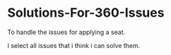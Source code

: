 # Solutions-For-360-Issues

 To handle  the issues for applying a seat.

 I select all issues that i think i can solve them.
